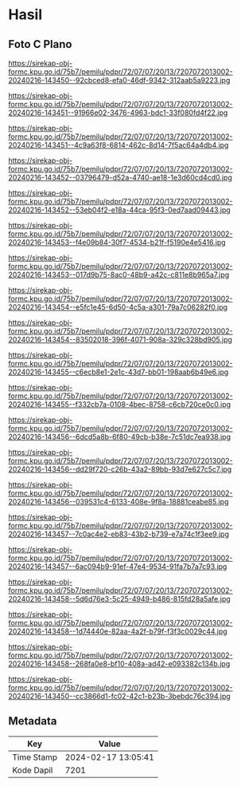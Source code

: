 # Hasil

## Foto C Plano

https://sirekap-obj-formc.kpu.go.id/75b7/pemilu/pdpr/72/07/07/20/13/7207072013002-20240216-143450--92cbced8-efa0-46df-9342-312aab5a9223.jpg

https://sirekap-obj-formc.kpu.go.id/75b7/pemilu/pdpr/72/07/07/20/13/7207072013002-20240216-143451--91966e02-3476-4963-bdc1-33f080fd4f22.jpg

https://sirekap-obj-formc.kpu.go.id/75b7/pemilu/pdpr/72/07/07/20/13/7207072013002-20240216-143451--4c9a63f8-6814-462c-8d14-7f5ac64a4db4.jpg

https://sirekap-obj-formc.kpu.go.id/75b7/pemilu/pdpr/72/07/07/20/13/7207072013002-20240216-143452--03796479-d52a-4740-ae18-1e3d60cd4cd0.jpg

https://sirekap-obj-formc.kpu.go.id/75b7/pemilu/pdpr/72/07/07/20/13/7207072013002-20240216-143452--53eb04f2-e18a-44ca-95f3-0ed7aad09443.jpg

https://sirekap-obj-formc.kpu.go.id/75b7/pemilu/pdpr/72/07/07/20/13/7207072013002-20240216-143453--f4e09b84-30f7-4534-b21f-f5190e4e5416.jpg

https://sirekap-obj-formc.kpu.go.id/75b7/pemilu/pdpr/72/07/07/20/13/7207072013002-20240216-143453--017d9b75-8ac0-48b9-a42c-c811e8b965a7.jpg

https://sirekap-obj-formc.kpu.go.id/75b7/pemilu/pdpr/72/07/07/20/13/7207072013002-20240216-143454--e5fc1e45-6d50-4c5a-a301-79a7c06282f0.jpg

https://sirekap-obj-formc.kpu.go.id/75b7/pemilu/pdpr/72/07/07/20/13/7207072013002-20240216-143454--83502018-396f-4071-908a-329c328bd905.jpg

https://sirekap-obj-formc.kpu.go.id/75b7/pemilu/pdpr/72/07/07/20/13/7207072013002-20240216-143455--c6ecb8e1-2e1c-43d7-bb01-198aab6b49e6.jpg

https://sirekap-obj-formc.kpu.go.id/75b7/pemilu/pdpr/72/07/07/20/13/7207072013002-20240216-143455--f332cb7a-0108-4bec-8758-c6cb720ce0c0.jpg

https://sirekap-obj-formc.kpu.go.id/75b7/pemilu/pdpr/72/07/07/20/13/7207072013002-20240216-143456--6dcd5a8b-6f80-49cb-b38e-7c51dc7ea938.jpg

https://sirekap-obj-formc.kpu.go.id/75b7/pemilu/pdpr/72/07/07/20/13/7207072013002-20240216-143456--dd29f720-c26b-43a2-89bb-93d7e627c5c7.jpg

https://sirekap-obj-formc.kpu.go.id/75b7/pemilu/pdpr/72/07/07/20/13/7207072013002-20240216-143456--039531c4-6133-408e-9f8a-18881ceabe85.jpg

https://sirekap-obj-formc.kpu.go.id/75b7/pemilu/pdpr/72/07/07/20/13/7207072013002-20240216-143457--7c0ac4e2-eb83-43b2-b739-e7a74c1f3ee9.jpg

https://sirekap-obj-formc.kpu.go.id/75b7/pemilu/pdpr/72/07/07/20/13/7207072013002-20240216-143457--6ac094b9-91ef-47e4-9534-91fa7b7a7c93.jpg

https://sirekap-obj-formc.kpu.go.id/75b7/pemilu/pdpr/72/07/07/20/13/7207072013002-20240216-143458--5d6d76e3-5c25-4949-b486-815fd28a5afe.jpg

https://sirekap-obj-formc.kpu.go.id/75b7/pemilu/pdpr/72/07/07/20/13/7207072013002-20240216-143458--1d74440e-82aa-4a2f-b79f-f3f3c0029c44.jpg

https://sirekap-obj-formc.kpu.go.id/75b7/pemilu/pdpr/72/07/07/20/13/7207072013002-20240216-143458--268fa0e8-bf10-408a-ad42-e093382c134b.jpg

https://sirekap-obj-formc.kpu.go.id/75b7/pemilu/pdpr/72/07/07/20/13/7207072013002-20240216-143450--cc3866d1-fc02-42c1-b23b-3bebdc76c394.jpg


## Metadata

| Key        | Value               |
| ---------- | ------------------- |
| Time Stamp | 2024-02-17 13:05:41 |
| Kode Dapil | 7201                |




